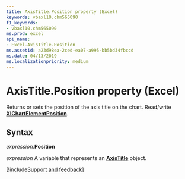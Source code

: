 ```yaml
---
title: AxisTitle.Position property (Excel)
keywords: vbaxl10.chm565090
f1_keywords:
- vbaxl10.chm565090
ms.prod: excel
api_name:
- Excel.AxisTitle.Position
ms.assetid: a23d98ea-2ced-ea07-a995-bb5bd34fbccd
ms.date: 04/13/2019
ms.localizationpriority: medium
---
```



# AxisTitle.Position property (Excel)

Returns or sets the position of the axis title on the chart. Read/write **[XlChartElementPosition](Excel.XlChartElementPosition.md)**.


## Syntax

_expression_.**Position**

_expression_ A variable that represents an **[AxisTitle](Excel.AxisTitle(object).md)** object.




[!include[Support and feedback](~/includes/feedback-boilerplate.md)]